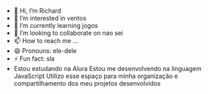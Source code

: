 - 👋 Hi, I’m Richard
- 👀 I’m interested in ventos
- 🌱 I’m currently learning jogos
- 💞️ I’m looking to collaborate on nao sei
- 📫 How to reach me ...
- 😄 Pronouns: ele-dele
- ⚡ Fun fact: sla
- Estou estudando na Alura
Estou me desenvolvendo na linguagem JavaScript
Utilizo esse espaço para minha organização e compartilhamento dos meu projetos desenvolvidos

<!---
richardizinho004/richardizinho004 is a ✨ special ✨ repository because its `README.md` (this file) appears on your GitHub profile.
You can click the Preview link to take a look at your changes.
--->
